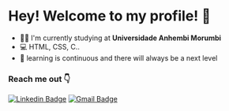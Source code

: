 # Hey! Welcome to my profile! 👋 


 - 👩‍🎓 I'm currently studying at  **Universidade Anhembi Morumbi**
 - 💻 HTML, CSS, C..
 - 🚀 learning is continuous and there will always be a next level 
 

### Reach me out 👇

[![Linkedin Badge](https://img.shields.io/badge/-Alana%20Spinelli-6633cc?style=flat-square&logo=Linkedin&logoColor=white&link=https://www.linkedin.com/in/alanaspinelli/)](https://www.linkedin.com/in/alanaspinelli/) 
[![Gmail Badge](https://img.shields.io/badge/-alanaspinelli02@gmail.com-6633cc?style=flat-square&logo=Gmail&logoColor=white&link=mailto:diego.schell.f@gmail.com)](mailto:alanaspinelli02@gmail.com)

<!---
Alana-s/Alana-s is a ✨ special ✨ repository because its `README.md` (this file) appears on your GitHub profile.
You can click the Preview link to take a look at your changes.
--->
